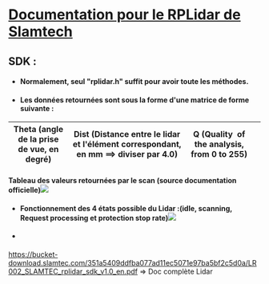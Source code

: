 # <u>Documentation pour le RPLidar de Slamtech</u>

## 

## SDK :

- #### Normalement, seul "rplidar.h" suffit pour avoir toute les méthodes.

- #### Les données retournées sont sous la forme d'une matrice de forme suivante :

| Theta (angle de la prise de vue, en degré) | Dist (Distance entre le lidar et l'élément correspondant, en mm ==> diviser par 4.0) | Q (Quality  of the analysis, from 0 to 255) |     |
|:------------------------------------------:| ------------------------------------------------------------------------------------ | ------------------------------------------- | --- |

#### Tableau des valeurs retournées par le scan (source documentation officielle)![](/home/batum/.var/app/com.github.marktext.marktext/config/marktext/images/2022-02-24-12-56-37-image.png)

- #### Fonctionnement des 4 états possible du Lidar :(idle, scanning, Request processing et protection stop rate)![](/home/batum/.var/app/com.github.marktext.marktext/config/marktext/images/2022-02-24-12-47-06-image.png)

- #### 

https://bucket-download.slamtec.com/351a5409ddfba077ad11ec5071e97ba5bf2c5d0a/LR002_SLAMTEC_rplidar_sdk_v1.0_en.pdf  => Doc complète Lidar
